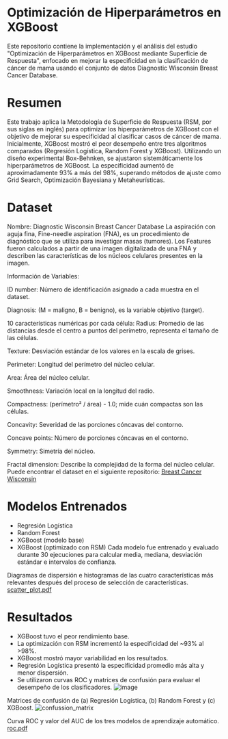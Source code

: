 # Optimización de Hiperparámetros en XGBoost 
Este repositorio contiene la implementación y el análisis del estudio "Optimización de Hiperparámetros en XGBoost mediante Superficie de Respuesta", enfocado en mejorar la especificidad en la clasificación de cáncer de mama usando el conjunto de datos Diagnostic Wisconsin Breast Cancer Database.

# Resumen
Este trabajo aplica la Metodología de Superficie de Respuesta (RSM, por sus siglas en inglés) para optimizar los hiperparámetros de XGBoost con el objetivo de mejorar su especificidad al clasificar casos de cáncer de mama. Inicialmente, XGBoost mostró el peor desempeño entre tres algoritmos comparados (Regresión Logística, Random Forest y XGBoost). Utilizando un diseño experimental Box-Behnken, se ajustaron sistemáticamente los hiperparámetros de XGBoost. La especificidad aumentó de aproximadamente 93% a más del 98%, superando métodos de ajuste como Grid Search, Optimización Bayesiana y Metaheurísticas.

# Dataset

Nombre: Diagnostic Wisconsin Breast Cancer Database
La aspiración con aguja fina, Fine-needle aspiration (FNA), es un procedimiento de diagnóstico que se utiliza para investigar masas (tumores). Los Features fueron calculados a partir de una imagen digitalizada de una FNA y describen las características de los núcleos celulares presentes en la imagen.

Información de Variables:

ID number: Número de identificación asignado a cada muestra en el dataset.

Diagnosis: (M = maligno, B = benigno), es la variable objetivo (target).

10 características numéricas por cada célula:
Radius: Promedio de las distancias desde el centro a puntos del perímetro, representa el tamaño de las células.

Texture: Desviación estándar de los valores en la escala de grises.

Perimeter: Longitud del perímetro del núcleo celular.

Area: Área del núcleo celular.

Smoothness: Variación local en la longitud del radio.

Compactness: (perímetro² / área) - 1.0; mide cuán compactas son las células.

Concavity: Severidad de las porciones cóncavas del contorno.

Concave points: Número de porciones cóncavas en el contorno.

Symmetry: Simetría del núcleo.

Fractal dimension: Describe la complejidad de la forma del núcleo celular.
Puede encontrar el dataset en el siguiente repositorio: [Breast Cancer Wisconsin](https://archive.ics.uci.edu/dataset/17/breast+cancer+wisconsin+diagnostic)

# Modelos Entrenados

- Regresión Logística
- Random Forest
- XGBoost (modelo base)
- XGBoost (optimizado con RSM)
Cada modelo fue entrenado y evaluado durante 30 ejecuciones para calcular media, mediana, desviación estándar e intervalos de confianza.

Diagramas de dispersión e histogramas de las cuatro características más relevantes después del proceso de selección de características.
[scatter_plot.pdf](https://github.com/user-attachments/files/20953744/scatter_plot.pdf)

# Resultados

- XGBoost tuvo el peor rendimiento base.
- La optimización con RSM incrementó la especificidad del ~93% al >98%.
- XGBoost mostró mayor variabilidad en los resultados.
- Regresión Logística presentó la especificidad promedio más alta y menor dispersión.
- Se utilizaron curvas ROC y matrices de confusión para evaluar el desempeño de los clasificadores.
![image](https://github.com/user-attachments/assets/51005491-03dc-4fd8-9a2c-6d5190f9f636)

Matrices de confusión de (a) Regresión Logística, (b) Random Forest y (c) XGBoost.
![confussion_matrix](https://github.com/user-attachments/assets/c1e02e17-9108-47da-b27f-b0fc79afcb97)

Curva ROC y valor del AUC de los tres modelos de aprendizaje automático.
[roc.pdf](https://github.com/user-attachments/files/20953749/roc.pdf)


